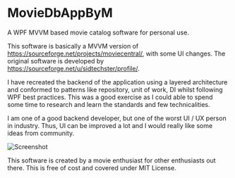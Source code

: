 # MovieDbAppByM
A WPF MVVM based movie catalog software for personal use.

This software is basically a MVVM version of https://sourceforge.net/projects/moviecentral/, with some UI changes. The original software is developed by https://sourceforge.net/u/sidtechster/profile/.

I have recreated the backend of the application using a layered architecture and conformed to patterns like repository, unit of work, DI whilst following WPF best practices. This was a good exercise as I could able to spend some time to research and learn the standards and few technicalities.

I am one of a good backend developer, but one of the worst UI / UX person in industry. Thus, UI can be improved a lot and I would really like some ideas from community.

![Screenshot](https://www.dropbox.com/s/yjt6xv7ixk00xfk/screenshot.png?dl=0)

This software is created by a movie enthusiast for other enthusiasts out there. This is free of cost and covered under MIT License.
